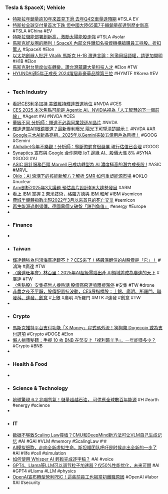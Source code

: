 ### Tesla & SpaceX; Vehicle
- [特斯拉年銷量逾10年來首見下滑 去年Q4交車量遜預期](https://news.cnyes.com/news/id/5824837) #TSLA EV
- [特斯拉全球交付量首次下跌 但中國大陸65萬7千輛銷量卻達到歷史新高](https://money.udn.com/money/story/5599/8466770) #TSLA #China #EV
- [特斯拉儲能部署創新高，激勵太陽能股走強](https://finance.technews.tw/2025/01/03/tesla-energy-storage/) #TSLA #solar
- [馬斯克好友圈的勝利！SpaceX 內部文件曝知名投資機構搶購員工持股、折扣驚人](https://www.inside.com.tw/article/37203-spacex-investors-buy-employee-shares-musk-inner-circle) #SpaceX #Elon
- [以太坊創辦人批評 Vitalik 馬斯克 H-1B 激進言論：別濫用話語權，請更加開明](https://abmedia.io/ethereum-founder-vitalik-criticizes-elon-musk-h-1b-remarks) #H1B #Elon
- [馬斯克對台態度似有轉變，讚台灣蘊藏大量科技人才](https://technews.tw/2025/01/03/musk-taiwan-scientific-and-technological-talents/) #Elon #TW
- [HYUNDAI連5年正成長 2024躍居非豪華品牌第三位](https://news.cnyes.com/news/id/5825376) #HYMTF #Korea #EV
-
- ### Tech Industry
- [看好CES利多加持 美銀維持輝達首選地位](https://news.cnyes.com/news/id/5824919) #NVDA #CES
- [CES 2025 本次焦點可能是 Agentic AI，NVIDIA視為「人工智慧的下一個前線」](https://www.techbang.com/posts/120607-ces-2025-kicks-off-agentic-ai-could-be-the-big-spot-nvidia) #Agent #AI #NVDA #CES
- [量級不同 分析師：輝達不必與同業競逐AI晶片](https://news.cnyes.com/news/id/5824818) #NVDA
- [輝達進軍AR眼鏡賽道？最新專利曝光 陽光下可望清楚顯示！](https://news.cnyes.com/news/id/5825164) #NVDA #AR
- [Google三大AI新品亮相，2025年以Gemini突破五億用戶為目標！](https://www.cmoney.tw/notes/note-detail.aspx?nid=893348) #GOOG #Gemini
- [Alphabet今年不樂觀！分析師：壟斷懲罰會很嚴厲 現行估值已合理](https://news.cnyes.com/news/id/5824923) #GOOG
- [Synaptics 宣布與 Google 合作開發 IoT 邊緣 AI、股價大漲 8%](https://technews.tw/2025/01/03/synaptics-and-google-collaborate-on-edge-ai-for-the-iot/) #SYNA #GOOG #AI
- [ASIC 設計服務巨頭 Marvell 已成功轉型為 AI 濃度極高的潛力成長股 !](https://uanalyze.com.tw/articles/193079280) #ASIC #MRVL
- [Oklo：AI 浪潮下的核能新解方？解析 SMR 如何重塑能源市場](https://uanalyze.com.tw/articles/398799273) #OKLO #nuclear
- [Arm剖析2025年3大議題 預估晶片設計朝6大趨勢發展](https://news.cnyes.com/news/id/5825296) #ARM
- [看上 IBM 掌握 2 奈米技術，格羅方德與 IBM 和解](https://finance.technews.tw/2025/01/03/globalfoundries-announces-handshake-settlement-with-ibm/) #IBM #semicon
- [費城半導體指數出現2022年3月以來首見的死亡交叉](https://www.moneydj.com/kmdj/news/newsviewer.aspx?a=5716974f-8e8d-4c2c-9053-47623bb2b7e5) #semicon
- [再生能源過剩頻傳，德國電價又破盤「跌到負值」](https://finance.technews.tw/2025/01/03/germany-renewable-energy-supply-exceeds-demand/) #energy #Europe
-
- ### Finance
-
- ### Taiwan
- [輝達轉強為何鴻海廣達跟不上？CES來了！將飆漲翻倍的AI股竟是「它」！](https://news.cnyes.com/news/id/5825242) #鴻海 #廣達 #TW
- [〈廣達旺年會〉林百里：2025年AI超級電腦出產 AI領域將成為廣達的天下](https://news.cnyes.com/news/id/5824692) #廣達 #TW
- [〈焦點股〉安集搭無人機熱潮 股價高飛連噴兩根漲停](https://news.cnyes.com/news/id/5825426) #安集 #TW #drone
- [非農之夜不平靜，股債配置抗波動，CES展指標股：上銀、廣明、所羅門、聯發科、達發、創意](https://news.cnyes.com/news/id/5825560) #上銀 #廣明 #所羅門 #MTK #達發 #創意 #TW
-
- ### Crypto
- [馬斯克推特平台支付功能「X Money」程式碼外流！狗狗幣 Dogecoin 或為支付選項](https://abmedia.io/twitter-payment-x-money-code-on-board) #Crypto #DOGE #Elon
- [懶人躺賺秘籍：手握 10 枚 BNB 在幣安上「複利薅羊毛」，一年能賺多少？](https://blockcast.it/2025/01/02/binance-launchpad-launchpool-megadrop-projects-annual-return-2024/) #Crypto #BNB
-
- ### Health & Food
-
- ### Science & Technology
- [地球驚現 6.2 兆噸氫氣！儲量超越石油， 可供應全球數百年能源](https://www.techbang.com/posts/120538-hydrogen-earth-energy) #H #earth #energy #science
-
- ### IT
- [数据不够致Scaling Law撞墙？CMU和DeepMind新方法可让VLM自己生成记忆](https://www.jiqizhixin.com/articles/2025-01-03-7) #AI #GAI #VLM #memory #ScalingLaw #☆
- [AI模拟细胞，走向全新虚拟生命，斯坦福团队呼吁是时候走出全新的一步了](https://www.jiqizhixin.com/articles/2025-01-02-8) #AI #life #cell #simulation
- [如何使用 Whisper AI 輕鬆完成逐字稿？](https://www.techbang.com/posts/118938-how-to-use-whisper-ai-to-easily-complete-verbatim-transcripts) #AI #voice
- [GPT4、Llama等LLM可以调节粒子加速器？仅50%性能优化，未来可期](https://www.jiqizhixin.com/articles/2025-01-03-6) #AI #GPT4 #Llama #LLM #physics
- [OpenAI宣布轉型營利PBC！這些前員工也揭當初離職原因](https://www.gvm.com.tw/article/118274) #OpenAI #labor #AI #security
-